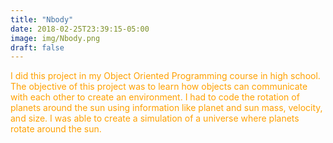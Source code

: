 ```yaml
---
title: "Nbody"
date: 2018-02-25T23:39:15-05:00
image: img/Nbody.png
draft: false
---
```

<span style="color:rgb(255, 161, 0)">I did this project in my Object Oriented Programming course in high school. The objective of this project was to learn how objects can communicate with each other to create an environment. I had to code the rotation of planets around the sun using information like planet and sun mass, velocity, and size. I was able to create a simulation of a universe where planets rotate around the sun.</span>

